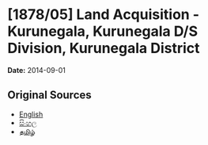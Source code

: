 # [1878/05] Land Acquisition - Kurunegala, Kurunegala D/S Division, Kurunegala District

**Date:** 2014-09-01

## Original Sources

- [English](https://documents.gov.lk/view/extra-gazettes/2014/9/1878-05_E.pdf)
- [සිංහල](https://documents.gov.lk/view/extra-gazettes/2014/9/1878-05_S.pdf)
- [தமிழ்](https://documents.gov.lk/view/extra-gazettes/2014/9/1878-05_T.pdf)
